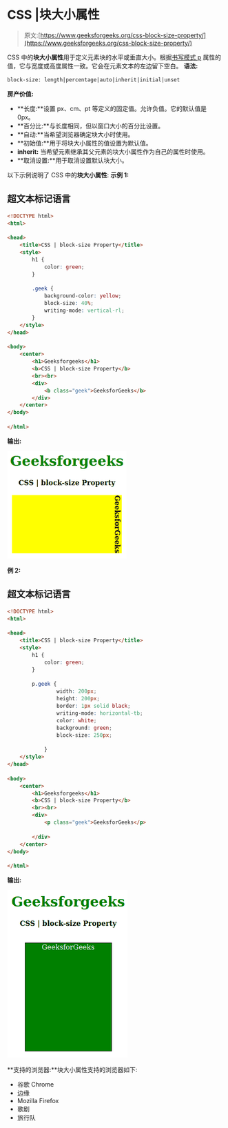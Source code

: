 # CSS |块大小属性

> 原文:[https://www.geeksforgeeks.org/css-block-size-property/](https://www.geeksforgeeks.org/css-block-size-property/)

CSS 中的**块大小属性**用于定义元素块的水平或垂直大小。根据[书写模式 p](https://www.geeksforgeeks.org/css-writing-mode-property/) 属性的值，它与宽度或高度属性一致。它会在元素文本的左边留下空白。
**语法:**

```html
block-size: length|percentage|auto|inherit|initial|unset
```

**房产价值:**

*   **长度:**设置 px、cm、pt 等定义的固定值。允许负值。它的默认值是 0px。
*   **百分比:**与长度相同，但以窗口大小的百分比设置。
*   **自动:**当希望浏览器确定块大小时使用。
*   **初始值:**用于将块大小属性的值设置为默认值。
*   **inherit:** 当希望元素继承其父元素的块大小属性作为自己的属性时使用。
*   **取消设置:**用于取消设置默认块大小。

以下示例说明了 CSS 中的**块大小属性**:
**示例 1:**

## 超文本标记语言

```html
<!DOCTYPE html>
<html>

<head>
    <title>CSS | block-size Property</title>
    <style>
        h1 {
            color: green;
        }

        .geek {
            background-color: yellow;
            block-size: 40%;
            writing-mode: vertical-rl;
        }
    </style>
</head>

<body>
    <center>
        <h1>Geeksforgeeks</h1>
        <b>CSS | block-size Property</b>
        <br><br>
        <div>
            <b class="geek">GeeksforGeeks</b>
        </div>
    </center>
</body>

</html>
```

**输出:**

![](img/b1d98b1dc52907a6d7f827be00d148fc.png)

**例 2:**

## 超文本标记语言

```html
<!DOCTYPE html>
<html>

<head>
    <title>CSS | block-size Property</title>
    <style>
        h1 {
            color: green;
        }

        p.geek {
                width: 200px;
                height: 200px;
                border: 1px solid black;
                writing-mode: horizontal-tb;
                color: white;
                background: green;
                block-size: 250px;

            }
    </style>
</head>

<body>
    <center>
        <h1>Geeksforgeeks</h1>
        <b>CSS | block-size Property</b>
        <br><br>
        <div>
            <p class="geek">GeeksforGeeks</p>

        </div>
    </center>
</body>

</html>                   
```

**输出:**

![](img/7a15d161b6dd6c2708972f3ab59ade17.png)

**支持的浏览器:**块大小属性支持的浏览器如下:

*   谷歌 Chrome
*   边缘
*   Mozilla Firefox
*   歌剧
*   旅行队